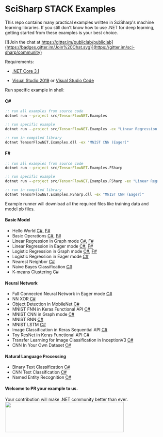 # SciSharp STACK Examples
This repo contains many practical examples written in SciSharp's machine learning libraries. If you still don't know how to use .NET for deep learning, getting started from these examples is your best choice.

[![Join the chat at https://gitter.im/publiclab/publiclab](https://badges.gitter.im/Join%20Chat.svg)](https://gitter.im/sci-sharp/community)



Requirements:

* [.NET Core 3.1](https://dotnet.microsoft.com/download/dotnet-core/3.1)

* [Visual Studio 2019](https://visualstudio.microsoft.com/vs/) or [Visual Studio Code](https://code.visualstudio.com/)



Run specific example in shell:

#### C#

```bat
:: run all examples from source code
dotnet run --project src/TensorFlowNET.Examples

:: run specific example
dotnet run --project src/TensorFlowNET.Examples -ex "Linear Regression (Graph)"

:: run in compiled library
dotnet TensorFlowNET.Examples.dll -ex "MNIST CNN (Eager)"
```

#### F#

```bat
:: run all examples from source code
dotnet run --project src/TensorFlowNET.Examples.FSharp

:: run specific example
dotnet run --project src/TensorFlowNET.Examples.FSharp -ex "Linear Regression (Eager)"

:: run in compiled library
dotnet TensorFlowNET.Examples.FSharp.dll -ex "MNIST CNN (Eager)"
```


Example runner will download all the required files like training data and model pb files.

#### Basic Model

* Hello World [C#](src/TensorFlowNET.Examples/HelloWorld.cs), [F#](src/TensorFlowNET.Examples.FSharp/HelloWorld.fs)
* Basic Operations [C#](src/TensorFlowNET.Examples/BasicOperations.cs), [F#](src/TensorFlowNET.Examples.FSharp/BasicOperations.fs)
* Linear Regression in Graph mode [C#](src/TensorFlowNET.Examples/BasicModels/LinearRegression.cs), [F#](src/TensorFlowNET.Examples.FSharp/BasicModels/LinearRegression.fs)
* Linear Regression in Eager mode [C#](src/TensorFlowNET.Examples/BasicModels/LinearRegressionEager.cs), [F#](src/TensorFlowNET.Examples.FSharp/BasicModels/LinearRegressionEager.fs)
* Logistic Regression in Graph mode [C#](src/TensorFlowNET.Examples/BasicModels/LogisticRegression.cs), [F#](src/TensorFlowNET.Examples.FSharp/BasicModels/LogisticRegression.fs)
* Logistic Regression in Eager mode [C#](src/TensorFlowNET.Examples/BasicModels/LogisticRegressionEager.cs) 
* Nearest Neighbor [C#](src/TensorFlowNET.Examples/BasicModels/NearestNeighbor.cs)
* Naive Bayes Classification [C#](src/TensorFlowNET.Examples/BasicModels/NaiveBayesClassifier.cs)
* K-means Clustering [C#](src/TensorFlowNET.Examples/BasicModels/KMeansClustering.cs)

#### Neural Network

* Full Connected Neural Network in Eager mode [C#](src/TensorFlowNET.Examples/\NeuralNetworks/FullyConnectedEager.cs) 
* NN XOR [C#](src/TensorFlowNET.Examples/NeuralNetworks/NeuralNetXor.cs)
* Object Detection in MobileNet [C#](src/TensorFlowNET.Examples/ObjectDetection/DetectInMobilenet.cs) 
* MNIST FNN in Keras Functional API [C#](src/TensorFlowNET.Examples/ImageProcessing/MnistFnnKerasFunctional.cs) 
* MNIST CNN in Graph mode [C#](src/TensorFlowNET.Examples/ImageProcessing/DigitRecognitionCNN.cs) 
* MNIST RNN [C#](src/TensorFlowNET.Examples/ImageProcessing/DigitRecognitionRNN.cs)
* MNIST LSTM [C#](src/TensorFlowNET.Examples/ImageProcessing/DigitRecognitionLSTM.cs)
* Image Classification in Keras Sequential API [C#](src/TensorFlowNET.Examples/ImageProcessing/ImageClassificationKeras.cs)
* Toy ResNet in Keras Functional API [C#](src/TensorFlowNET.Examples/ImageProcessing/ToyResNet.cs)
* Transfer Learning for Image Classification in InceptionV3 [C#](src/TensorFlowNET.Examples/ImageProcessing/TransferLearningWithInceptionV3.cs)
* CNN In Your Own Dataset [C#](src/TensorFlowNET.Examples/ImageProcessing/CnnInYourOwnData.cs)

#### Natural Language Processing
* Binary Text Classification [C#](src/TensorFlowNET.Examples/TextProcessing/BinaryTextClassification.cs)
* CNN Text Classification [C#](src/TensorFlowNET.Examples/TextProcessing/cnn_models/VdCnn.cs)
* Named Entity Recognition [C#](src/TensorFlowNET.Examples/TextProcessing/NER)


#### Welcome to PR your example to us.
Your contribution will make .NET community better than ever.
<br>
<a href="http://scisharpstack.org"><img src="https://github.com/SciSharp/SciSharp/blob/master/art/scisharp-stack.png" width="391" height="100" /></a>